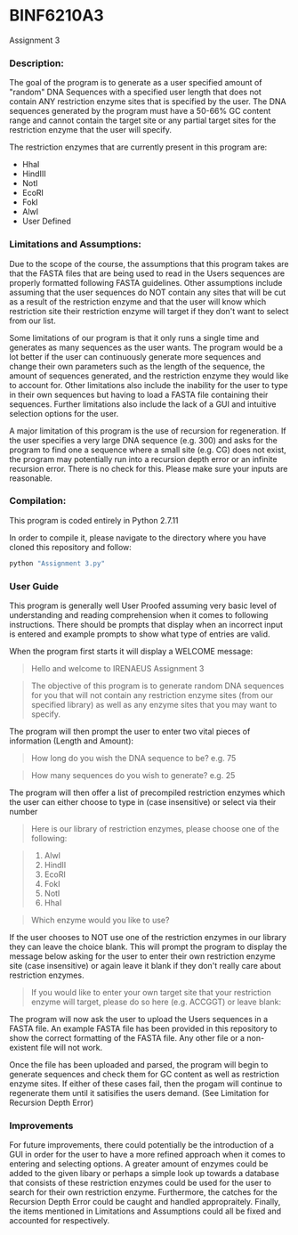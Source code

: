 # BINF6210A3
Assignment 3

### Description:
The goal of the program is to generate as a user specified amount of "random" DNA Sequences with a specified user length that does not contain ANY restriction enzyme sites that is specified by the user. The DNA sequences generated by the program must have a 50-66% GC content range and cannot contain the target site or any partial target sites for the restriction enzyme that the user will specify.

The restriction enzymes that are currently present in this program are:
* HhaI
* HindIII
* NotI
* EcoRI
* FokI
* AlwI
* User Defined

### Limitations and Assumptions:
Due to the scope of the course, the assumptions that this program takes are that the FASTA files that are being used to read in the Users sequences are properly formatted following FASTA guidelines. Other assumptions include assuming that the user sequences do NOT contain any sites that will be cut as a result of the restriction enzyme and that the user will know which restriction site their restriction enzyme will target if they don't want to select from our list.

Some limitations of our program is that it only runs a single time and generates as many sequences as the user wants. The program would be a lot better if the user can continuously generate more sequences and change their own parameters such as the length of the sequence, the amount of sequences generated, and the restriction enzyme they would like to account for. Other limitations also include the inability for the user to type in their own sequences but having to load a FASTA file containing their sequences. Further limitations also include the lack of a GUI and intuitive selection options for the user.

A major limitation of this program is the use of recursion for regeneration. If the user specifies a very large DNA sequence (e.g. 300) and asks for the program to find one a sequence where a small site (e.g. CG) does not exist, the program may potentially run into a recursion depth error or an infinite recursion error. There is no check for this. Please make sure your inputs are reasonable.

### Compilation:
This program is coded entirely in Python 2.7.11

In order to compile it, please navigate to the directory where you have cloned this repository and follow:
```python
python "Assignment 3.py"
```

### User Guide
This program is generally well User Proofed assuming very basic level of understanding and reading comprehension when it comes to following instructions. There should be prompts that display when an incorrect input is entered and example prompts to show what type of entries are valid. 

When the program first starts it will display a WELCOME message:
> Hello and welcome to IRENAEUS Assignment 3

> The objective of this program is to generate random DNA sequences for you that will not contain any restriction enzyme sites (from our specified library) as well as any enzyme sites that you may want to specify.

The program will then prompt the user to enter two vital pieces of information (Length and Amount):
> How long do you wish the DNA sequence to be? e.g. 75

> How many sequences do you wish to generate? e.g. 25

The program will then offer a list of precompiled restriction enzymes which the user can either choose to type in (case insensitive) or select via their number
> Here is our library of restriction enzymes, please choose one of the following:

> 1. AlwI
> 2. HindII
> 3. EcoRI
> 4. FokI
> 5. NotI
> 6. HhaI

> Which enzyme would you like to use?

If the user chooses to NOT use one of the restriction enzymes in our library they can leave the choice blank. This will prompt the program to display the message below asking for the user to enter their own restriction enzyme site (case insensitive) or again leave it blank if they don't really care about restriction enzymes.
> If you would like to enter your own target site that your restriction enzyme will target, please do so here (e.g. ACCGGT) or leave blank:

The program will now ask the user to upload the Users sequences in a FASTA file. An example FASTA file has been provided in this repository to show the correct formatting of the FASTA file. Any other file or a non-existent file will not work.

Once the file has been uploaded and parsed, the program will begin to generate sequences and check them for GC content as well as restriction enzyme sites. If either of these cases fail, then the progam will continue to regenerate them until it satisifies the users demand. (See Limitation for Recursion Depth Error)

### Improvements
For future improvements, there could potentially be the introduction of a GUI in order for the user to have a more refined approach when it comes to entering and selecting options. A greater amount of enzymes could be added to the given libary or perhaps a simple look up towards a database that consists of these restriction enzymes could be used for the user to search for their own restriction enzyme. Furthermore, the catches for the Recursion Depth Error could be caught and handled appropraitely. Finally, the items mentioned in Limitations and Assumptions could all be fixed and accounted for respectively.
